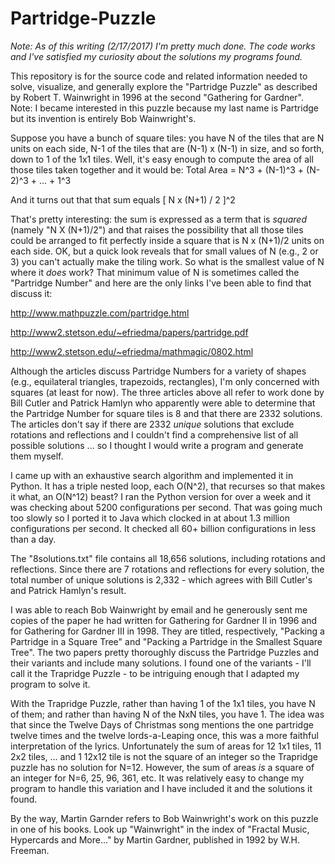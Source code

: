 # Partridge-Puzzle
_Note: As of this writing (2/17/2017) I'm pretty much done. The code works and I've satisfied my curiosity about the solutions my programs found._ 

This repository is for the source code and related information needed to solve, visualize, and generally explore the "Partridge Puzzle" as described by Robert T. Wainwright in 1996 at the second "Gathering for Gardner". Note: I became interested in this puzzle because my last name is Partridge but its invention is entirely Bob Wainwright's. 

Suppose you have a bunch of square tiles: you have N of the tiles that are N units on each side, N-1 of the tiles that are (N-1) x (N-1) in size, and so forth, down to 1 of the 1x1 tiles. Well, it's easy enough to compute the area of all those tiles taken together and it would be:
    Total Area = N^3 + (N-1)^3 + (N-2)^3 + ... + 1^3

And it turns out that that sum equals [ N x (N+1) / 2 ]^2

That's pretty interesting: the sum is expressed as a term that is _squared_ (namely "N X (N+1)/2") and that raises the possibility that all those tiles could be arranged to fit perfectly inside a square that is N x (N+1)/2 units on each side. OK, but a quick look reveals that for small values of N (e.g., 2 or 3) you can't actually make the tiling work. So what is the smallest value of N where it _does_ work? That minimum value of N is sometimes called the "Partridge Number" and here are the only links I've been able to find that discuss it:

http://www.mathpuzzle.com/partridge.html

http://www2.stetson.edu/~efriedma/papers/partridge.pdf

http://www2.stetson.edu/~efriedma/mathmagic/0802.html

Although the articles discuss Partridge Numbers for a variety of shapes (e.g., equilateral triangles, trapezoids, rectangles), I'm only concerned with squares (at least for now). The three articles above all refer to work done by Bill Cutler and Patrick Hamlyn who apparently were able to determine that the Partridge Number for square tiles is 8 and that there are 2332 solutions. The articles don't say if there are 2332 _unique_ solutions that exclude rotations and reflections and I couldn't find a comprehensive list of all possible solutions ... so I thought I would write a program and generate them myself.

I came up with an exhaustive search algorithm and implemented it in Python. It has a triple nested loop, each O(N^2), that recurses so that makes it what, an O(N^12) beast? I ran the Python version for over a week and it was checking about 5200 configurations per second. That was going much too slowly so I ported it to Java which clocked in at about 1.3 million configurations per second. It checked all 60+ billion configurations in less than a day.

The "8solutions.txt" file contains all 18,656 solutions, including rotations and reflections. Since there are 7 rotations and reflections for every solution, the total number of unique solutions is 2,332 - which agrees with Bill Cutler's and Patrick Hamlyn's result.

I was able to reach Bob Wainwright by email and he generously sent me copies of the paper he had written for Gathering for Gardner II in 1996 and for Gathering for Gardner III in 1998. They are titled, respectively, "Packing a Partridge in a Square Tree" and "Packing a Partridge in the Smallest Square Tree". The two papers pretty thoroughly discuss the Partridge Puzzles and their variants and include many solutions. I found one of the variants - I'll call it the Trapridge Puzzle - to be intriguing enough that I adapted my program to solve it.

With the Trapridge Puzzle, rather than having 1 of the 1x1 tiles, you have N of them; and rather than having N of the NxN tiles, you have 1. The idea was that since the Twelve Days of Christmas song mentions the one partridge twelve times and the twelve lords-a-Leaping once, this was a more faithful interpretation of the lyrics. Unfortunately the sum of areas for 12 1x1 tiles, 11 2x2 tiles, ... and 1 12x12 tile is not the square of an integer so the Trapridge puzzle has no solution for N=12. However, the sum of areas _is_ a square of an integer for N=6, 25, 96, 361, etc. It was relatively easy to change my program to handle this variation and I have included it and the solutions it found.  

By the way, Martin Garnder refers to Bob Wainwright's work on this puzzle in one of his books. Look up "Wainwright" in the index of "Fractal Music, Hypercards and More..." by Martin Gardner, published in 1992 by W.H. Freeman. 



